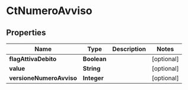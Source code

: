 
# CtNumeroAvviso

## Properties
Name | Type | Description | Notes
------------ | ------------- | ------------- | -------------
**flagAttivaDebito** | **Boolean** |  |  [optional]
**value** | **String** |  |  [optional]
**versioneNumeroAvviso** | **Integer** |  |  [optional]



